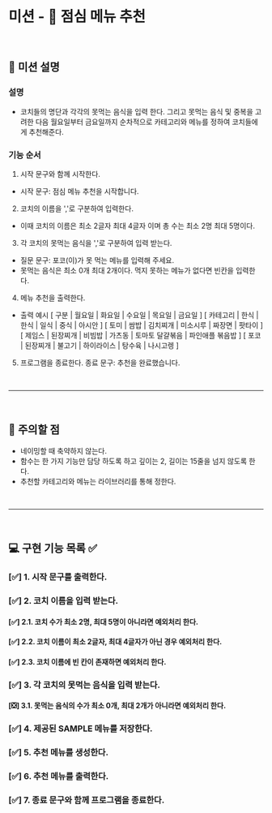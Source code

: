 # 미션 - 🍚 점심 메뉴 추천

<br/>

## 🚀 미션 설명
### 설명
- 코치들의 명단과 각각의 못먹는 음식을 입력 한다. 그리고 못먹는 음식 및 중복을 고려한 다음 월요일부터 금요일까지 순차적으로 카테고리와 메뉴를 정하여 코치들에게 추천해준다.

### 기능 순서
1. 시작 문구와 함께 시작한다.
- 시작 문구: 점심 메뉴 추천을 시작합니다.
2. 코치의 이름을 ','로 구분하여 입력한다.
- 이때 코치의 이름은 최소 2글자 최대 4글자 이며 총 수는 최소 2명 최대 5명이다.
3. 각 코치의 못먹는 음식을 ','로 구분하여 입력 받는다.
- 질문 문구: 포코(이)가 못 먹는 메뉴를 입력해 주세요.
- 못먹는 음식은 최소 0개 최대 2개이다. 먹지 못하는 메뉴가 없다면 빈칸을 입력한다.
4. 메뉴 추천을 출력한다.
- 출력 예시
    [ 구분 | 월요일 | 화요일 | 수요일 | 목요일 | 금요일 ]
    [ 카테고리 | 한식 | 한식 | 일식 | 중식 | 아시안 ]
    [ 토미 | 쌈밥 | 김치찌개 | 미소시루 | 짜장면 | 팟타이 ]
    [ 제임스 | 된장찌개 | 비빔밥 | 가츠동 | 토마토 달걀볶음 | 파인애플 볶음밥 ]
    [ 포코 | 된장찌개 | 불고기 | 하이라이스 | 탕수육 | 나시고렝 ]
5. 프로그램을 종료한다.
종료 문구: 추천을 완료했습니다.

<br/>

---

<br/>

## 🚨 주의할 점
- 네이밍할 때 축약하지 않는다.
- 함수는 한 가지 기능만 담당 하도록 하고 깊이는 2, 길이는 15줄을 넘지 않도록 한다.
- 추천할 카테고리와 메뉴는 라이브러리를 통해 정한다.

<br/>

---

<br/>

## 💻 구현 기능 목록 ✅
### [✅] 1. 시작 문구를 출력한다.
### [✅] 2. 코치 이름을 입력 받는다.
#### [✅] 2.1. 코치 수가 최소 2명, 최대 5명이 아니라면 예외처리 한다.
#### [✅] 2.2. 코치 이름이 최소 2글자, 최대 4글자가 아닌 경우 예외처리 한다.
#### [✅] 2.3. 코치 이름에 빈 칸이 존재하면 예외처리 한다.
### [✅] 3. 각 코치의 못먹는 음식을 입력 받는다.
#### [❎] 3.1. 못먹는 음식의 수가 최소 0개, 최대 2개가 아니라면 예외처리 한다.
### [✅] 4. 제공된 SAMPLE 메뉴를 저장한다.
### [✅] 5. 추천 메뉴를 생성한다.
### [✅] 6. 추천 메뉴를 출력한다.
### [✅] 7. 종료 문구와 함께 프로그램을 종료한다.
